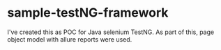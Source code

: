 # sample-testNG-framework
I've created this as POC for Java selenium TestNG. As part of this, page object model with allure reports were used.
